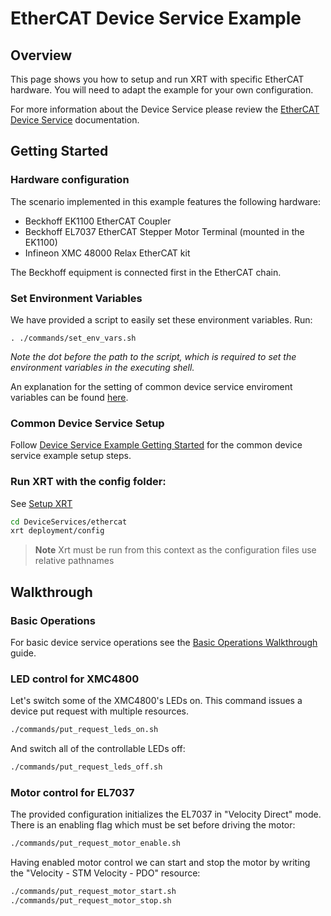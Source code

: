 # EtherCAT Device Service Example

## Overview

This page shows you how to setup and run XRT with specific EtherCAT hardware. You will need to adapt the example for your own configuration.

For more information about the Device Service please review the [EtherCAT Device Service](https://docs.iotechsys.com/edge-xrt20/device-service-components/ethercat-device-service-component.html) documentation.

## Getting Started

### Hardware configuration

The scenario implemented in this example features the following hardware:

- Beckhoff EK1100 EtherCAT Coupler
- Beckhoff EL7037 EtherCAT Stepper Motor Terminal (mounted in the EK1100)
- Infineon XMC 48000 Relax EtherCAT kit

The Beckhoff equipment is connected first in the EtherCAT chain.

### Set Environment Variables

We have provided a script to easily set these environment variables. Run:

```
. ./commands/set_env_vars.sh
```

_Note the dot before the path to the script, which is required to set the environment variables in the executing shell._

An explanation for the setting of common device service enviroment variables can be found [here](../interactive-walkthrough/ds-getting-started-common.md#Device-service-configuration-setup).

### Common Device Service Setup

Follow [Device Service Example Getting Started](../interactive-walkthrough/ds-getting-started-common.md) for the common device service example setup steps.

### Run XRT with the config folder:

See [Setup XRT](../interactive-walkthrough/setup-xrt.md)

```bash
cd DeviceServices/ethercat
xrt deployment/config
```

> **Note** Xrt must be run from this context as the configuration files use relative pathnames

## Walkthrough

### Basic Operations

For basic device service operations see the [Basic Operations Walkthrough](../interactive-walkthrough/basic-operations.md) guide.

### LED control for XMC4800

Let's switch some of the XMC4800's LEDs on. This command issues a device put request with multiple resources.

```bash
./commands/put_request_leds_on.sh
```

And switch all of the controllable LEDs off:

```bash
./commands/put_request_leds_off.sh
```

### Motor control for EL7037

The provided configuration initializes the EL7037 in "Velocity Direct" mode. There is an enabling flag which must be set before driving the motor:

```bash
./commands/put_request_motor_enable.sh
```

Having enabled motor control we can start and stop the motor by writing the "Velocity - STM Velocity - PDO" resource:

```bash
./commands/put_request_motor_start.sh
./commands/put_request_motor_stop.sh
```
